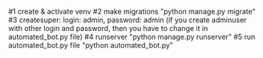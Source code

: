 #1 create & activate venv
#2 make migrations "python manage.py migrate"
#3 createsuper: login: admin, password: admin (if you create adminuser with other login and password, then you have to change it in automated_bot.py file)
#4 runserver "python manage.py runserver"
#5 run automated_bot.py file "python automated_bot.py"
